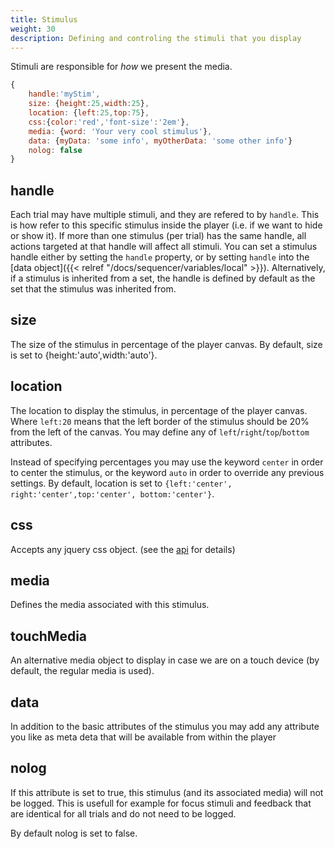 ```yaml
---
title: Stimulus
weight: 30
description: Defining and controling the stimuli that you display
---
```


Stimuli are responsible for *how* we present the media.


```javascript
{
    handle:'myStim',
    size: {height:25,width:25},
    location: {left:25,top:75},
    css:{color:'red','font-size':'2em'},
    media: {word: 'Your very cool stimulus'},
    data: {myData: 'some info', myOtherData: 'some other info'}
    nolog: false
}
```

## handle
Each trial may have multiple stimuli, and they are refered to by `handle`.
This is how refer to this specific stimulus inside the player (i.e. if we want to hide or show it). 
If more than one stimulus (per trial) has the same handle, all actions targeted at that handle will affect all stimuli.
You can set a stimulus handle either by setting the `handle` property, or by setting `handle` into the [data object]({{< relref "/docs/sequencer/variables/local" >}}).
Alternatively, if a stimulus is inherited from a set, the handle is defined by default as the set that the stimulus was inherited from.

## size
The size of the stimulus in percentage of the player canvas. By default, size is set to {height:'auto',width:'auto'}.

## location
The location to display the stimulus, in percentage of the player canvas. Where `left:20` means that the left border of the stimulus should be 20% from the left of the canvas. You may define any of `left`/`right`/`top`/`bottom` attributes.

Instead of specifying percentages you may use the keyword `center` in order to center the stimulus, or the keyword `auto` in order to override any previous settings.
By default, location is set to `{left:'center', right:'center',top:'center', bottom:'center'}`.

## css
Accepts any jquery css object. (see the [api](http://api.jquery.com/css/) for details)

## media
Defines the media associated with this stimulus.

## touchMedia
An alternative media object to display in case we are on a touch device (by default, the regular media is used).

## data
In addition to the basic attributes of the stimulus you may add any attribute you like as meta deta that will be available from within the player

## nolog
If this attribute is set to true, this stimulus (and its associated media) will not be logged.
This is usefull for example for focus stimuli and feedback that are identical for all trials and do not need to be logged.

By default nolog is set to false.

